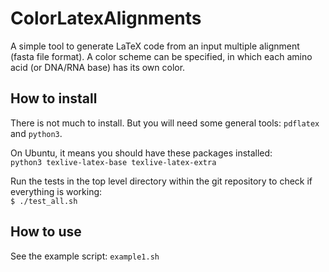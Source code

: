 ColorLatexAlignments
====================

A simple tool to generate LaTeX code from an input multiple alignment (fasta file format).
A color scheme can be specified, in which each amino acid (or DNA/RNA base) has its own color.


How to install
--------------

There is not much to install. But you will need some general tools: `pdflatex` and `python3`.

On Ubuntu, it means you should have these packages installed:<br />
`python3 texlive-latex-base texlive-latex-extra`

Run the tests in the top level directory within the git repository to check if everything is working:<br />
`$ ./test_all.sh`


How to use
----------
See the example script: `example1.sh`



